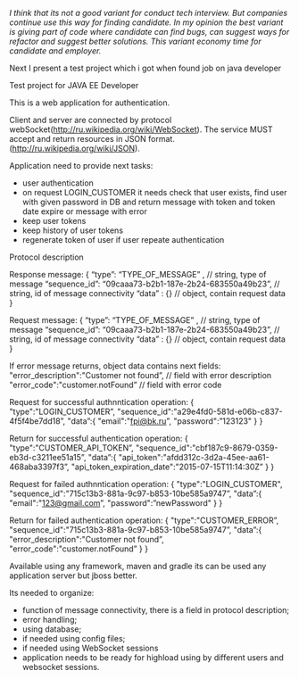 *I think that its not a good variant for conduct tech interview. But companies continue use this way for finding candidate. In my opinion the best variant is giving part of code where candidate can find bugs, can suggest ways for refactor and suggest better solutions. This variant economy time for candidate and employer.*

Next I present a test project which i got when found job on java developer 

Test project for JAVA EE Developer

This is a web application for authentication.

Client and server are connected by protocol webSocket(http://ru.wikipedia.org/wiki/WebSocket). The service MUST accept and return resources in JSON format.(http://ru.wikipedia.org/wiki/JSON). 

Application need to provide next tasks:
* user authentication
* on request LOGIN_CUSTOMER it needs check that user exists, find user with given password in DB and return message with token and token date expire or message with error
* keep user tokens
* keep history of user tokens
* regenerate token of user if user repeate authentication 

Protocol description 

Response message:
{ 
  “type”: “TYPE_OF_MESSAGE” , // string, type of message
  “sequence_id”: “09caaa73-b2b1-187e-2b24-683550a49b23”, // string, id of message connectivity
  “data” : {} // object, contain request data
}

Request message:
{ 
  “type”: “TYPE_OF_MESSAGE” , // string, type of message
  “sequence_id”: “09caaa73-b2b1-187e-2b24-683550a49b23”, // string, id of message connectivity
  “data” : {} // object, contain request data
}

If error message returns, object data contains next fields:
"error_description":"Customer not found”, // field with error description
"error_code":"customer.notFound” // field with error code

Request for successful authnntication operation:
{
  "type":"LOGIN_CUSTOMER”,
  "sequence_id":"a29e4fd0-581d-e06b-c837-4f5f4be7dd18”,
  "data”:{
    "email":"fpi@bk.ru”,
    "password":”123123"
  }
}

Return for successful authentication operation: 
{
  "type":"CUSTOMER_API_TOKEN”,
  "sequence_id":"cbf187c9-8679-0359-eb3d-c3211ee51a15”,
  "data”:{
    "api_token":"afdd312c-3d2a-45ee-aa61-468aba3397f3”,
    "api_token_expiration_date":"2015-07-15T11:14:30Z”
  }
}

Request for failed authnntication operation: 
{
  "type":"LOGIN_CUSTOMER",
  "sequence_id":"715c13b3-881a-9c97-b853-10be585a9747”,
  "data”:{
    "email":"123@gmail.com”,
    "password":”newPassword"
  }
}

Return for failed authentication operation: 
{
  "type":"CUSTOMER_ERROR”,
  "sequence_id":"715c13b3-881a-9c97-b853-10be585a9747”,
  "data”:{
    "error_description":"Customer not found”,
    "error_code":"customer.notFound”
  }
}

Available using any framework, maven and gradle
its can be used any application server but jboss better.

Its needed to organize:
* function of message connectivity, there is a field in protocol description;
* error handling;
* using database;
* if needed using config files;
* if needed using WebSocket sessions
* application needs to be ready for highload using by different users and websocket sessions.
